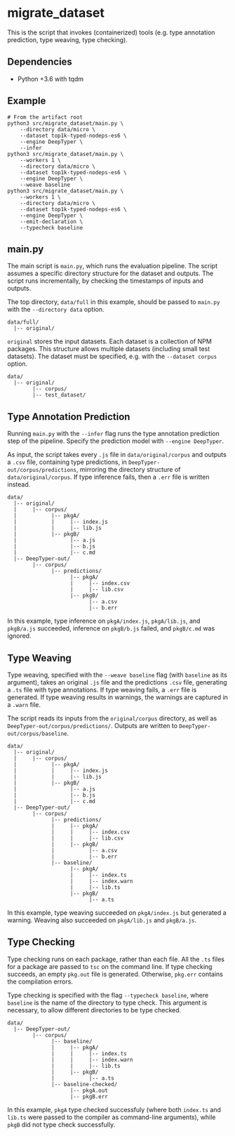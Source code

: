 # migrate_dataset

This is the script that invokes (containerized) tools (e.g. type annotation
prediction, type weaving, type checking).

## Dependencies

* Python +3.6 with tqdm

## Example

    # From the artifact root
    python3 src/migrate_dataset/main.py \
        --directory data/micro \
        --dataset top1k-typed-nodeps-es6 \
        --engine DeepTyper \
        --infer
    python3 src/migrate_dataset/main.py \
        --workers 1 \
        --directory data/micro \
        --dataset top1k-typed-nodeps-es6 \
        --engine DeepTyper \
        --weave baseline
    python3 src/migrate_dataset/main.py \
        --workers 1 \
        --directory data/micro \
        --dataset top1k-typed-nodeps-es6 \
        --engine DeepTyper \
        --emit-declaration \
        --typecheck baseline

## main.py

The main script is `main.py`, which runs the evaluation pipeline. The script
assumes a specific directory structure for the dataset and outputs. The script
runs incrementally, by checking the timestamps of inputs and outputs.

The top directory, `data/full` in this example, should be passed to `main.py`
with the `--directory data` option.

    data/full/
      |-- original/

`original` stores the input datasets. Each dataset is a collection of NPM
packages. This structure allows multiple datasets (including small test
datasets). The dataset must be specified, e.g. with the `--dataset corpus`
option.

    data/
      |-- original/
            |-- corpus/
            |-- test_dataset/

## Type Annotation Prediction

Running `main.py` with the `--infer` flag runs the type annotation prediction
step of the pipeline. Specify the prediction model with `--engine DeepTyper`.

As input, the script takes every `.js` file in `data/original/corpus` and
outputs a `.csv` file, containing type predictions, in
`DeepTyper-out/corpus/predictions`, mirroring the directory structure of
`data/original/corpus`. If type inference fails, then a `.err` file is written
instead.

    data/
      |-- original/
      |     |-- corpus/
      |           |-- pkgA/
      |           |     |-- index.js
      |           |     |-- lib.js
      |           |-- pkgB/
      |                 |-- a.js
      |                 |-- b.js
      |                 |-- c.md
      |-- DeepTyper-out/
            |-- corpus/
                  |-- predictions/
                        |-- pkgA/
                        |     |-- index.csv
                        |     |-- lib.csv
                        |-- pkgB/
                              |-- a.csv
                              |-- b.err

In this example, type inference on `pkgA/index.js`, `pkgA/lib.js`, and
`pkgB/a.js` succeeded, inference on `pkgB/b.js` failed, and `pkgB/c.md` was
ignored.

## Type Weaving

Type weaving, specified with the `--weave baseline` flag (with `baseline` as
its argument), takes an original `.js` file and the predictions `.csv` file,
generating a `.ts` file with type annotations. If type weaving fails, a `.err`
file is generated. If type weaving results in warnings, the warnings are
captured in a `.warn` file.

The script reads its inputs from the `original/corpus` directory, as
well as `DeepTyper-out/corpus/predictions/`. Outputs are written to
`DeepTyper-out/corpus/baseline`.

    data/
      |-- original/
      |     |-- corpus/
      |           |-- pkgA/
      |           |     |-- index.js
      |           |     |-- lib.js
      |           |-- pkgB/
      |                 |-- a.js
      |                 |-- b.js
      |                 |-- c.md
      |-- DeepTyper-out/
            |-- corpus/
                  |-- predictions/
                  |     |-- pkgA/
                  |     |     |-- index.csv
                  |     |     |-- lib.csv
                  |     |-- pkgB/
                  |           |-- a.csv
                  |           |-- b.err
                  |-- baseline/
                        |-- pkgA/
                        |     |-- index.ts
                        |     |-- index.warn
                        |     |-- lib.ts
                        |-- pkgB/
                              |-- a.ts

In this example, type weaving succeeded on `pkgA/index.js` but generated a
warning. Weaving also succeeded on `pkgA/lib.js` and `pkgB/a.js`.

## Type Checking

Type checking runs on each package, rather than each file. All the `.ts` files 
for a package are passed to `tsc` on the command line. If type checking
succeeds, an empty `pkg.out` file is generated. Otherwise, `pkg.err` contains
the compilation errors.

Type checking is specified with the flag `--typecheck baseline`, where
`baseline` is the name of the directory to type check. This argument is
necessary, to allow different directories to be type checked.

    data/
      |-- DeepTyper-out/
            |-- corpus/
                  |-- baseline/
                  |     |-- pkgA/
                  |     |     |-- index.ts
                  |     |     |-- index.warn
                  |     |     |-- lib.ts
                  |     |-- pkgB/
                  |           |-- a.ts
                  |-- baseline-checked/
                        |-- pkgA.out
                        |-- pkgB.err

In this example, `pkgA` type checked successfuly (where both `index.ts` and
`lib.ts` were passed to the compiler as command-line arguments), while `pkgB`
did not type check successfully.
